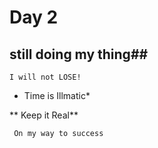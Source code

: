 # Day 2 #
## still doing my thing##

``` I will not LOSE! ```

* Time is Illmatic*

** Keep it Real**

``` On my way to success```